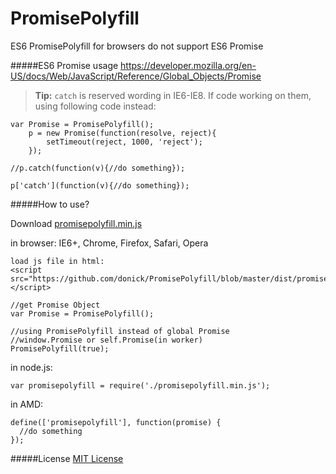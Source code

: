 # PromisePolyfill
ES6 PromisePolyfill for browsers do not support ES6 Promise

#####ES6 Promise usage
  https://developer.mozilla.org/en-US/docs/Web/JavaScript/Reference/Global_Objects/Promise
  > **Tip:** `catch` is reserved wording in IE6-IE8.
  If code working on them, using following code instead:
  ```
  var Promise = PromisePolyfill();
      p = new Promise(function(resolve, reject){
          setTimeout(reject, 1000, 'reject');
      });
      
  //p.catch(function(v){//do something});

  p['catch'](function(v){//do something});
  ```
  
#####How to use?

  Download [promisepolyfill.min.js](https://github.com/donick/PromisePolyfill/blob/master/dist/promisepolyfill.min.js)
  
  in browser: IE6+, Chrome, Firefox, Safari, Opera
  ```
  load js file in html: 
  <script src="https://github.com/donick/PromisePolyfill/blob/master/dist/promisepolyfill.min.js"></script>
  
  //get Promise Object
  var Promise = PromisePolyfill();
  
  //using PromisePolyfill instead of global Promise
  //window.Promise or self.Promise(in worker)
  PromisePolyfill(true);
  ```
  in node.js:
  ```
  var promisepolyfill = require('./promisepolyfill.min.js');
  ```
  in AMD:
  ```
  define(['promisepolyfill'], function(promise) {
    //do something
  });
  ```
#####License
  [MIT License](https://github.com/donick/PromisePolyfill/blob/master/LICENSE)
